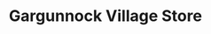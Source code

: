 ---
title: "Gargunnock Village Store"
url: /gargunnock/gargunnock-village-store/
shop: convenience
---